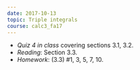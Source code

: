 ```yaml
---
date: 2017-10-13
topic: Triple integrals
course: calc3_fa17
---
```


- *Quiz 4 in class* covering sections 3.1, 3.2.
- *Reading*: Section 3.3.
- *Homework*: (3.3) #1, 3, 5, 7, 10.
